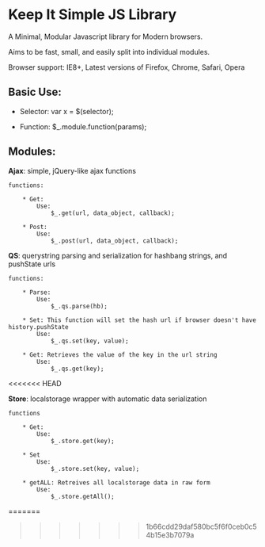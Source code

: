 # Keep It Simple JS Library #

A Minimal, Modular Javascript library for Modern browsers.

Aims to be fast, small, and easily split into individual modules.

Browser support: IE8+, Latest versions of Firefox, Chrome, Safari, Opera

## Basic Use: ##

* Selector:
    var x = $(selector);

* Function:
    $_.module.function(params);

## Modules: ##

**Ajax**: simple, jQuery-like ajax functions

	functions:
		
		* Get: 
			Use:
			    $_.get(url, data_object, callback);
		
		* Post:
			Use:
			    $_.post(url, data_object, callback);
			
**QS**: querystring parsing and serialization for hashbang strings, and pushState urls
	
	functions:
		
		* Parse:
			Use:
			    $_.qs.parse(hb);
		
		* Set: This function will set the hash url if browser doesn't have history.pushState
			Use:
			    $_.qs.set(key, value);
		
		* Get: Retrieves the value of the key in the url string
			Use:
			    $_.qs.get(key);
<<<<<<< HEAD
			    
**Store**: localstorage wrapper with automatic data serialization

	functions
	
		* Get:
			Use:
				$_.store.get(key);
		
		* Set
			Use:
				$_.store.set(key, value);
				
		* getALL: Retreives all localstorage data in raw form
			Use:
				$_.store.getAll();
=======
>>>>>>> 1b66cdd29daf580bc5f6f0ceb0c54b15e3b7079a
			
			
				
	
	
	
